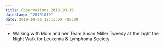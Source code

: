```yaml
---
title: Observations 2019-10-19
datestamp: "20191019"
date: 2019-10-26 18:11:00 -05:00
---
```


- Walking with Mom and her Team Susan Miller Tweedy at the Light the Night Walk for Leukemia & Lymphoma Society.
